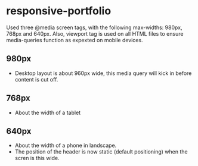 # responsive-portfolio

Used three @media screen tags, with the following max-widths: 980px, 768px and 640px. Also, viewport tag is used on all HTML files to ensure media-queries function as expexted on mobile devices.


## 980px 
- Desktop layout is about 960px wide, this media query will kick in before content is cut off.

## 768px
- About the width of a tablet

## 640px
- About the width of a phone in landscape.
- The position of the header is now static (default positioning) when the scren is this wide.